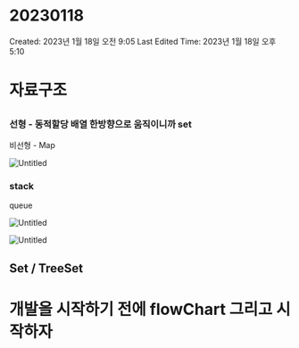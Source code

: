 # 20230118

Created: 2023년 1월 18일 오전 9:05
Last Edited Time: 2023년 1월 18일 오후 5:10

# 자료구조

## 

### 선형 - 동적할당 배열 한방향으로 움직이니까 set

비선형  - Map 

![Untitled](20230118%207798c168d0e048378fc5e041ef007489/Untitled.png)

### stack

queue

![Untitled](20230118%207798c168d0e048378fc5e041ef007489/Untitled%201.png)

![Untitled](20230118%207798c168d0e048378fc5e041ef007489/Untitled%202.png)

## Set / TreeSet

# 개발을 시작하기 전에 flowChart 그리고 시작하자